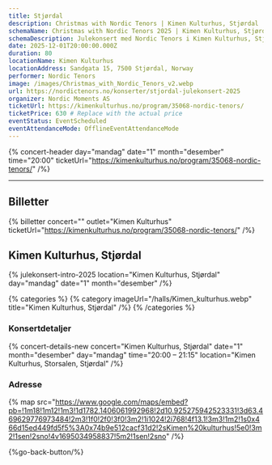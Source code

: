 ```yaml
---
title: Stjørdal
description: Christmas with Nordic Tenors | Kimen Kulturhus, Stjørdal
schemaName: Christmas with Nordic Tenors 2025 | Kimen Kulturhus, Stjørdal
schemaDescription: Julekonsert med Nordic Tenors i Kimen Kulturhus, Stjørdal
date: 2025-12-01T20:00:00.000Z
duration: 80
locationName: Kimen Kulturhus
locationAddress: Sandgata 15, 7500 Stjørdal, Norway
performer: Nordic Tenors
image: /images/Christmas_with_Nordic_Tenors_v2.webp
url: https://nordictenors.no/konserter/stjordal-julekonsert-2025
organizer: Nordic Moments AS
ticketUrl: https://kimenkulturhus.no/program/35068-nordic-tenors/
ticketPrice: 630 # Replace with the actual price
eventStatus: EventScheduled
eventAttendanceMode: OfflineEventAttendanceMode
---
```


{% concert-header day="mandag" date="1" month="desember" time="20:00" ticketUrl="https://kimenkulturhus.no/program/35068-nordic-tenors/" /%}

---

## Billetter

{% billetter concert="" outlet="Kimen Kulturhus" ticketUrl="https://kimenkulturhus.no/program/35068-nordic-tenors/" /%}

## Kimen Kulturhus, Stjørdal

{% julekonsert-intro-2025 location="Kimen Kulturhus, Stjørdal" day="mandag" date="1" month="desember" /%}

{% categories %}
{% category imageUrl="/halls/Kimen_kulturhus.webp" title="Kimen Kulturhus, Stjørdal" /%}
{% /categories %}

### Konsertdetaljer

{% concert-details-new concert="Kimen Kulturhus, Stjørdal" date="1" month="desember" day="mandag" time="20:00 – 21:15" location="Kimen Kulturhus, Storsalen, Stjørdal" /%}

### Adresse

{% map src="https://www.google.com/maps/embed?pb=!1m18!1m12!1m3!1d1782.1406061992968!2d10.925275942523331!3d63.469629776973484!2m3!1f0!2f0!3f0!3m2!1i1024!2i768!4f13.1!3m3!1m2!1s0x466d15ed449fd5f5%3A0x74b9e512cacf31d2!2sKimen%20kulturhus!5e0!3m2!1sen!2sno!4v1695034958837!5m2!1sen!2sno" /%}

{%go-back-button/%}
